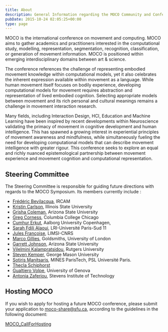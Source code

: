 ```yaml
---
title: About
description: General Information regarding the MOCO Community and Conference
pubDate: 2015-10-24 02:05:25+00:00
type: page
---
```


MOCO is the international conference on movement and computing. MOCO aims to gather academics and practitioners interested in the computational study, modelling, representation, segmentation, recognition, classification, or generation of movement information. MOCO is positioned within emerging interdisciplinary domains between art & science.

The conference references the challenge of representing embodied movement knowledge within computational models, yet it also celebrates the inherent expression available within movement as a language. While human movement itself focuses on bodily experience, developing computational models for movement requires abstraction and representation of lived embodied cognition. Selecting appropriate models between movement and its rich personal and cultural meanings remains a challenge in movement interaction research.

Many fields, including Interaction Design, HCI, Education and Machine Learning have been inspired by recent developments within Neuroscience validating the primacy of movement in cognitive development and human intelligence. This has spawned a growing interest in experiential principles of movement awareness and mindfulness, while simultaneously fueling the need for developing computational models that can describe movement intelligence with greater rigour. This conference seeks to explore an equal and richly nuanced epistemological partnership between movement experience and movement cognition and computational representation.

## Steering Committee

The Steering Committee is responsible for guiding future directions with
regards to the MOCO Symposium. Its members currently include :

- <a href="http://frederic-bevilacqua.net/" target="_blank">Frédéric Bevilacqua</a>, IRCAM
- <a href="https://kristinannecarlson.com/about/" target="_blank">Kristin Carlson</a>, Illinois State University
- <a href="https://asu.pure.elsevier.com/en/persons/grisha-coleman" target="_blank">Grisha Coleman</a>, Arizona State University
- ​<a href="https://finearts.illinoisstate.edu/faculty-staff/profile/?ulid=gjcorne" target="_blank">Greg Corness</a>, Columbia College Chicago
- <a href="https://vbn.aau.dk/en/persons/130223" target="_blank">Cumhur Erkut</a>, Aalborg University Copenhagen,
- <a href="http://saralaoui.com/" target="_blank">Sarah Fdili Alaoui</a>, LRI-Université Paris-Sud 11
- <a href="https://www.julesfrancoise.com/" target="_blank">Jules Françoise</a>, LIMSI-CNRS
- <a href="https://www.gold.ac.uk/computing/staff/m-gillies/" target="_blank">Marco Gillies</a>, Goldsmiths, University of London
- <a href="https://www.garrettlaroyjohnson.com/" target="_blank">Garrett Johnson</a>, Arizona State University
- <a href="http://vilelminikala.com/" target="_blank">Vilelmini Kalampratsidou</a>, Rutgers University
- <a href="https://stevenkemper.com/" target="_blank">Steven Kemper</a>, George Mason University
- <a href="http://www.mines-paristech.fr/Services/Annuaire/sotiris-manitsaris" target="_blank">Sotiris Manitsaris</a>, MINES ParisTech, PSL Université Paris.
- <a href="http://www.sfu.ca/~tschipho/), Simon Fraser University" target="_blank">Thecla Schiphorst</a>
- <a href="http://www.infomus.org/people/person.php?name=gvolpe" target="_blank">Gualtiero Volpe</a>, University of Genova
- <a href="https://www.antoniazaferiou.com/" target="_blank">​Antonia Zaferiou</a>, Stevens Institute of Technology

## Hosting MOCO

If you wish to apply for hosting a future MOCO conference, please submit your application to moco-share@sfu.ca, according to the guidelines in the following document:

[MOCO_CallForHosting](/documents/MOCO_CallForHosting.pdf)
